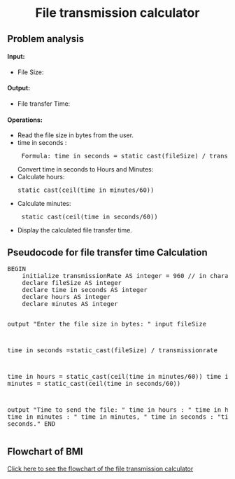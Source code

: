 <a name="readme-top"></a>

<div align="center">
  <h1><b> File transmission calculator </b></h1>
  
<html>
<body>
<div align = "left">
<p> <h2> Problem analysis </h2> </p>

<h4> Input: </h4>

  <ul>
   <li> File Size: </li>
   </ul>

<h4>Output:</h4>

   <ul>
    <li>File transfer Time:</li>
    </ul>

<h4>Operations:</h4>

<ul>
    <li>Read the file size in bytes from the user.</li>
    <li>time in seconds :</li>
   <pre> Formula: time in seconds = static_cast<double>(fileSize) / transmissionrate </pre>
   Convert time in seconds to Hours and Minutes:
    <li>Calculate hours: <pre>static_cast<double>(ceil(time in minutes/60))</pre> </li>
    <li>Calculate minutes: <pre> static_cast<double>(ceil(time in seconds/60))</pre> </li>
    <li>Display the calculated file transfer time.</li>
    </ul>

</body>
</html>

<h2>Pseudocode for file transfer time Calculation</h2>
<pre>
BEGIN 
    initialize transmissionRate AS integer = 960 // in characters per second
    declare fileSize AS integer
    declare time in seconds AS integer
    declare hours AS integer
    declare minutes AS integer
    
  
  output "Enter the file size in bytes: "
  input fileSize
    

   time in seconds =static_cast<double>(fileSize) / transmissionrate 
    
  time in hours = static_cast<double>(ceil(time in minutes/60))
  time in minutes = static_cast<double>(ceil(time in seconds/60))
   
  output "Time to send the file: " time in hours :  " time in hours, " time in minutes : " time in  minutes, " time in seconds : "time in seconds."
END
</pre>

</body>
</html>
<html>
  <h2> Flowchart of BMI</h2>
  <div align = "left">
  <a href=" ">Click here to see the flowchart of the file transmission calculator </a>
    
</html>
